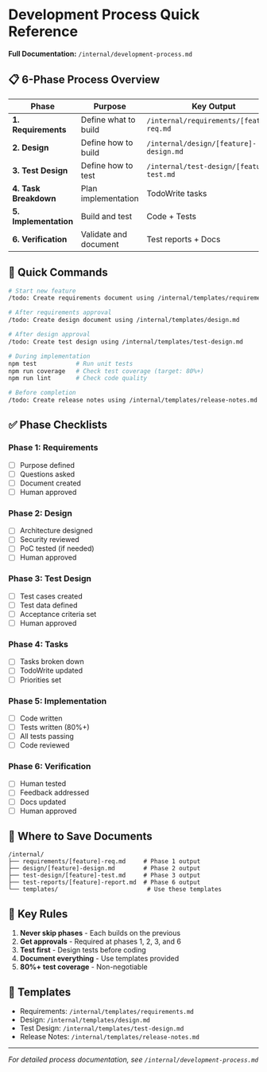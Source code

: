 # Development Process Quick Reference

**Full Documentation:** `/internal/development-process.md`

## 📋 6-Phase Process Overview

| Phase | Purpose | Key Output | Approval |
|-------|---------|------------|----------|
| **1. Requirements** | Define what to build | `/internal/requirements/[feature]-req.md` | ✅ Required |
| **2. Design** | Define how to build | `/internal/design/[feature]-design.md` | ✅ Required |
| **3. Test Design** | Define how to test | `/internal/test-design/[feature]-test.md` | ✅ Required |
| **4. Task Breakdown** | Plan implementation | TodoWrite tasks | ❌ Not required |
| **5. Implementation** | Build and test | Code + Tests | ❌ Not required |
| **6. Verification** | Validate and document | Test reports + Docs | ✅ Required |

## 🚀 Quick Commands

```bash
# Start new feature
/todo: Create requirements document using /internal/templates/requirements.md

# After requirements approval
/todo: Create design document using /internal/templates/design.md

# After design approval
/todo: Create test design using /internal/templates/test-design.md

# During implementation
npm test           # Run unit tests
npm run coverage   # Check test coverage (target: 80%+)
npm run lint       # Check code quality

# Before completion
/todo: Create release notes using /internal/templates/release-notes.md
```

## ✅ Phase Checklists

### Phase 1: Requirements
- [ ] Purpose defined
- [ ] Questions asked
- [ ] Document created
- [ ] Human approved

### Phase 2: Design
- [ ] Architecture designed
- [ ] Security reviewed
- [ ] PoC tested (if needed)
- [ ] Human approved

### Phase 3: Test Design
- [ ] Test cases created
- [ ] Test data defined
- [ ] Acceptance criteria set
- [ ] Human approved

### Phase 4: Tasks
- [ ] Tasks broken down
- [ ] TodoWrite updated
- [ ] Priorities set

### Phase 5: Implementation
- [ ] Code written
- [ ] Tests written (80%+)
- [ ] All tests passing
- [ ] Code reviewed

### Phase 6: Verification
- [ ] Human tested
- [ ] Feedback addressed
- [ ] Docs updated
- [ ] Human approved

## 📁 Where to Save Documents

```
/internal/
├── requirements/[feature]-req.md     # Phase 1 output
├── design/[feature]-design.md        # Phase 2 output
├── test-design/[feature]-test.md     # Phase 3 output
├── test-reports/[feature]-report.md  # Phase 6 output
└── templates/                         # Use these templates
```

## 🎯 Key Rules

1. **Never skip phases** - Each builds on the previous
2. **Get approvals** - Required at phases 1, 2, 3, and 6
3. **Test first** - Design tests before coding
4. **Document everything** - Use templates provided
5. **80%+ test coverage** - Non-negotiable

## 🔗 Templates

- Requirements: `/internal/templates/requirements.md`
- Design: `/internal/templates/design.md`
- Test Design: `/internal/templates/test-design.md`
- Release Notes: `/internal/templates/release-notes.md`

---
*For detailed process documentation, see `/internal/development-process.md`*